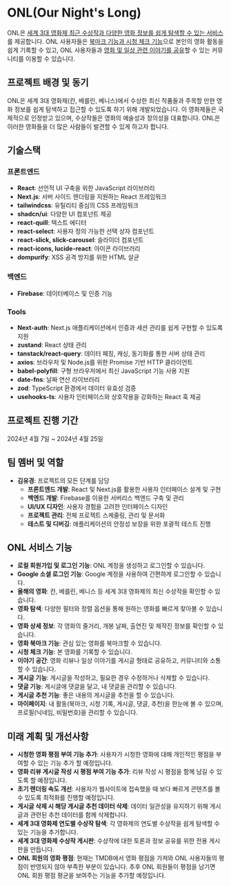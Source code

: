 # ONL(Our Night's Long)

ONL은 <u>세계 3대 영화제 최근 수상작과 다양한 영화 정보를 쉽게 탐색할 수 있는 서비스</u>를 제공합니다.
ONL 사용자들은 <u>북마크 기능과 시청 체크 기능</u>으로 본인의 영화 활동을 쉽게 기록할 수 있고,
ONL 사용자들과 <u>영화 및 일상 관련 이야기를 공유</u>할 수 있는 커뮤니티를 이용할 수 있습니다.

## 프로젝트 배경 및 동기

ONL은 세계 3대 영화제(칸, 베를린, 베니스)에서 수상한 최신 작품들과 주목할 만한 영화 정보를 쉽게 탐색하고 접근할 수 있도록 하기 위해 개발되었습니다. 이 영화제들은 국제적으로 인정받고 있으며, 수상작들은 영화의 예술성과 창의성을 대표합니다. ONL은 이러한 영화들을 더 많은 사람들이 발견할 수 있게 하고자 합니다.

## 기술스택

### 프론트엔드

-   **React**: 선언적 UI 구축을 위한 JavaScript 라이브러리
-   **Next.js**: 서버 사이드 렌더링을 지원하는 React 프레임워크
-   **tailwindcss**: 유틸리티 중심의 CSS 프레임워크
-   **shadcn/ui**: 다양한 UI 컴포넌트 제공
-   **react-quill**: 텍스트 에디터
-   **react-select**: 사용자 정의 가능한 선택 상자 컴포넌트
-   **react-slick, slick-carousel**: 슬라이더 컴포넌트
-   **react-icons, lucide-react**: 아이콘 라이브러리
-   **dompurify**: XSS 공격 방지를 위한 HTML 살균

### 백엔드

-   **Firebase**: 데이터베이스 및 인증 기능

### Tools

-   **Next-auth**: Next.js 애플리케이션에서 인증과 세션 관리를 쉽게 구현할 수 있도록 지원
-   **zustand**: React 상태 관리
-   **tanstack/react-query**: 데이터 페칭, 캐싱, 동기화를 통한 서버 상태 관리
-   **axios**: 브라우저 및 Node.js를 위한 Promise 기반 HTTP 클라이언트
-   **babel-polyfill**: 구형 브라우저에서 최신 JavaScript 기능 사용 지원
-   **date-fns**: 날짜 연산 라이브러리
-   **zod**: TypeScript 환경에서 데이터 유효성 검증
-   **usehooks-ts**: 사용자 인터페이스와 상호작용을 강화하는 React 훅 제공

## 프로젝트 진행 기간

2024년 4월 7일 ~ 2024년 4월 25일

## 팀 멤버 및 역할

-   **김유경**: 프로젝트의 모든 단계를 담당
    -   **프론트엔드 개발**: React 및 Next.js를 활용한 사용자 인터페이스 설계 및 구현
    -   **백엔드 개발**: Firebase를 이용한 서버리스 백엔드 구축 및 관리
    -   **UI/UX 디자인**: 사용자 경험을 고려한 인터페이스 디자인
    -   **프로젝트 관리**: 전체 프로젝트 스케줄링, 관리 및 문서화
    -   **테스트 및 디버깅**: 애플리케이션의 안정성 보장을 위한 포괄적 테스트 진행

## ONL 서비스 기능

-   **로컬 회원가입 및 로그인 기능**: ONL 계정을 생성하고 로그인할 수 있습니다.
-   **Google 소셜 로그인 기능**: Google 계정을 사용하여 간편하게 로그인할 수 있습니다.
-   **올해의 영화**: 칸, 베를린, 베니스 등 세계 3대 영화제의 최신 수상작을 확인할 수 있습니다.
-   **영화 탐색**: 다양한 필터와 정렬 옵션을 통해 원하는 영화를 빠르게 찾아볼 수 있습니다.
-   **영화 상세 정보**: 각 영화의 줄거리, 개봉 날짜, 출연진 및 제작진 정보를 확인할 수 있습니다.
-   **영화 북마크 기능**: 관심 있는 영화를 북마크할 수 있습니다.
-   **시청 체크 기능**: 본 영화를 기록할 수 있습니다.
-   **이야기 공간**: 영화 리뷰나 일상 이야기를 게시글 형태로 공유하고, 커뮤니티와 소통할 수 있습니다.
-   **게시글 기능**: 게시글을 작성하고, 필요한 경우 수정하거나 삭제할 수 있습니다.
-   **댓글 기능**: 게시글에 댓글을 달고, 내 댓글을 관리할 수 있습니다.
-   **게시글 추천 기능**: 좋은 내용의 게시글을 추천을 할 수 있습니다.
-   **마이페이지**: 내 활동(북마크, 시청 기록, 게시글, 댓글, 추천)을 한눈에 볼 수 있으며, 프로필(닉네임, 비밀번호)을 관리할 수 있습니다.

## 미래 계획 및 개선사항

-   **시청한 영화 평점 부여 기능 추가**: 사용자가 시청한 영화에 대해 개인적인 평점을 부여할 수 있는 기능 추가 할 예정입니다.
-   **영화 리뷰 게시글 작성 시 평점 부여 기능 추가**: 리뷰 작성 시 평점을 함께 남길 수 있도록 할 예정입니다.
-   **초기 렌더링 속도 개선**: 사용자가 웹사이트에 접속했을 때 보다 빠르게 콘텐츠를 볼 수 있도록 최적화를 진행할 예정입니다.
-   **게시글 삭제 시 해당 게시글 추천 데이터 삭제**: 데이터 일관성을 유지하기 위해 게시글과 관련된 추천 데이터를 함께 삭제합니다.
-   **세계 3대 영화제 연도별 수상작 탐색**: 각 영화제의 연도별 수상작을 쉽게 탐색할 수 있는 기능을 추가합니다.
-   **세계 3대 영화제 수상작 게시판**: 수상작에 대한 토론과 정보 공유를 위한 전용 게시판을 만듭니다.
-   **ONL 회원의 영화 평점**: 현재는 TMDB에서 영화 평점을 가져와 ONL 사용자들의 평점이 반영되지 않아 부족한 부분이 있습니다. 추후 ONL 회원들이 평점을 남기면 ONL 회원 평점 평균을 보여주는 기능을 추가할 예정입니다.
